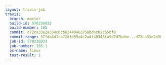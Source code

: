 ```yaml
---
layout: travis-job
travis:
  branch: master
  build-id: 570236032
  build-number: 185
  commit: d72ca33e2a304c0cb02449463756bdacb2c55bf8
  commit-range: 37fda441ca72dfe55a4c2a4f40346fa9d7d7babe...d72ca33e2a304c0cb02449463756bdacb2c55bf8
  job-id: 570236033
  job-number: 185.1
  os-name: linux
  test-result: 1
---
```


